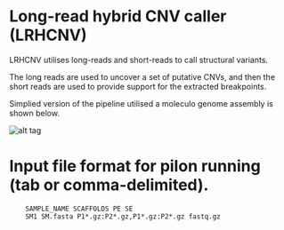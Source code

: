 # Long-read hybrid CNV caller (LRHCNV)

LRHCNV utilises long-reads and short-reads to call structural variants. 

The long reads are used to uncover a set of putative CNVs, and then the short reads are used to provide support for the extracted breakpoints.

Simplied version of the pipeline utilised a moleculo genome assembly is shown below.

![alt tag](https://raw.githubusercontent.com/theboocock/long_read_cnv/img/LRCNV_pipeline.png)
 
# Input file format for pilon running (tab or comma-delimited).

```
    SAMPLE_NAME SCAFFOLDS PE SE
    SM1 SM.fasta P1*.gz:P2*.gz,P1*.gz:P2*.gz fastq.gz
```

